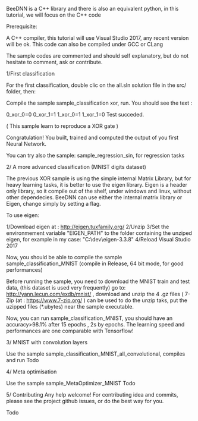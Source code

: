 BeeDNN is a C++ library and there is also an equivalent python, in this tutorial, we will focus on the C++ code 

Prerequisite:

A C++ compiler, this tutorial will use Visual Studio 2017, any recent version will be ok. This code can also be compiled under GCC or CLang

The sample codes are commented and should self explanatory, but do not hesitate to comment, ask or contribute.

1/First classification

For the first classification,  double clic on the all.sln solution file in the src/ folder, then:

Compile the sample sample_classification xor, run.
 You should see the text :
 
0_xor_0=0
0_xor_1=1
1_xor_0=1
1_xor_1=0
Test succeded.

( This sample learn to reproduce a XOR gate )

Congratulation! You built, trained and computed the output of you first Neural Network. 

You can try also the sample: sample_regression_sin, for regression tasks


2/ A more advanced classification (MNIST digits dataset)

The previous XOR sample is using the simple internal Matrix Library, but for heavy learning tasks, it is better to use the eigen library.
Eigen is a header only library, so it compile out of the shelf, under windows and linux, without other dependecies.
BeeDNN can use either the internal matrix library or Eigen, change simply by setting a flag.

To use eigen:

1/Download eigen at : http://eigen.tuxfamily.org/
2/Unzip
3/Set the environmement variable "EIGEN_PATH" to the folder containing the unziped eigen, for example in my case: "C:\dev\eigen-3.3.8"
4/Reload Visual Studio 2017

Now, you should be able to compile the sample sample_classification_MNIST (compile in Release, 64 bit mode, for good performances)

Before running the sample, you need to download the MNIST train and test data, (this dataset is used very frequently)
go to: http://yann.lecun.com/exdb/mnist/ , download and unzip the 4 .gz files ( 7-Zip (at : https://www.7-zip.org/ ) can be used to do the unzip taks, put the uzipped files (*.ubytes) near the sample executable.

Now, you can run sample_classification_MNIST, you should have an accuracy>98.1% after 15 epochs , 2s by epochs.
The learning speed and performances are one comparable with Tensorflow!

3/ MNIST with convolution layers

Use the sample sample_classification_MNIST_all_convolutional, compiles and run
Todo

4/ Meta optimisation

Use the sample sample_MetaOptimizer_MNIST
Todo

5/ Contributing
Any help welcome!
For contributing idea and commits, please see the project github issues, or do the best way for you.

Todo





